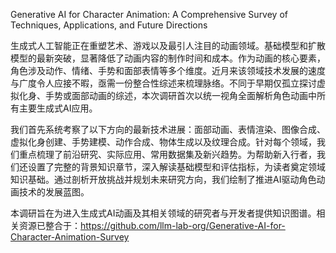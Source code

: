 Generative AI for Character Animation: A Comprehensive Survey of Techniques, Applications, and Future Directions

生成式人工智能正在重塑艺术、游戏以及最引人注目的动画领域。基础模型和扩散模型的最新突破，显著降低了动画内容的制作时间和成本。作为动画的核心要素，角色涉及动作、情绪、手势和面部表情等多个维度。近月来该领域技术发展的速度与广度令人应接不暇，亟需一份整合性综述来梳理脉络。不同于早期仅孤立探讨虚拟化身、手势或面部动画的综述，本次调研首次以统一视角全面解析角色动画中所有主要生成式AI应用。

我们首先系统考察了以下方向的最新技术进展：面部动画、表情渲染、图像合成、虚拟化身创建、手势建模、动作合成、物体生成以及纹理合成。针对每个领域，我们重点梳理了前沿研究、实际应用、常用数据集及新兴趋势。为帮助新入行者，我们还设置了完整的背景知识章节，深入解读基础模型和评估指标，为读者奠定领域知识基础。通过剖析开放挑战并规划未来研究方向，我们绘制了推进AI驱动角色动画技术的发展蓝图。

本调研旨在为进入生成式AI动画及其相关领域的研究者与开发者提供知识图谱。相关资源已整合于：<https://github.com/llm-lab-org/Generative-AI-for-Character-Animation-Survey>